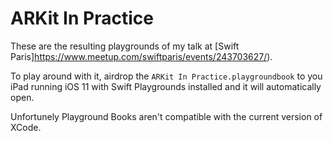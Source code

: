 # ARKit In Practice

These are the resulting playgrounds of my talk at [Swift Paris]https://www.meetup.com/swiftparis/events/243703627/).

To play around with it, airdrop the `ARKit In Practice.playgroundbook` to you iPad running iOS 11 with Swift Playgrounds installed and it will automatically open.

Unfortunely Playground Books aren't compatible with the current version of XCode.
